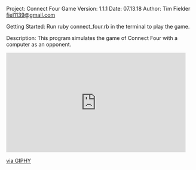 Project: Connect Four Game
Version: 1.1.1
Date: 07.13.18
Author: Tim Fielder fiel1139@gmail.com

Getting Started:
Run ruby connect_four.rb in the terminal to play the game.

Description:
This program simulates the game of Connect Four with a computer as an opponent.

<iframe src="https://giphy.com/embed/1sSWWMNnaZLlm" width="480" height="267" frameBorder="0" class="giphy-embed" allowFullScreen></iframe><p><a href="https://giphy.com/gifs/just-keep-swimming-1sSWWMNnaZLlm">via GIPHY</a></p>
